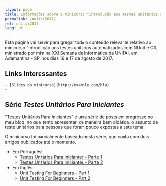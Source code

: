 ```yaml
---
layout: page
title: Informações sobre o minicurso "Introdução aos testes unitários automatizados com NUnit e C#"
permalink: /unifai2017/
ref: unifai2017
lang: pt
---
```


Esta página vai servir para gregar todo o conteúdo relevante relativo ao minicurso "Introdução aos testes unitários automatizados com NUnit e C#, ministrado por mim na XXI Semana de Informática da UNIFAI, em Adamantina - SP, nos dias 16 e 17 de agosto de 2017.

## Links Interessantes
	- [Slides do minicurso](http://example.com/bla)
	- 

## Série *Testes Unitários Para Iniciantes*

"Testes Unitários Para Iniciantes" é uma série de posts em progresso no meu blog, no qual tento apresentar, de maneira bem didática, o assunto de teste unitários
para pessoas que foram pouco expostas a este tema.

O minicurso foi parcialmente baseado nesta série, que conta com dois artigos publicados até o momento.

- Em Português:
	- [Testes Unitários Para Iniciantes - Parte 1](http://carlosschults.net/pt/testes-unitarios-iniciantes-parte1)
	- [Testes Unitários Para Iniciantes - Parte 2](http://carlosschults.net/pt/testes-unitarios-iniciantes-parte-2)
- Em Inglês:
	- [Unit Testing For Beginners - Part 1](http://carlosschults.net/en/unit-testing-for-beginners-part1/)
	- [Unit Testing For Beginners - Part 2](http://carlosschults.net/en/unit-testing-for-beginners-part2/)

